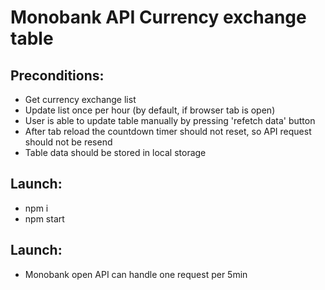 # Monobank API Currency exchange table

## Preconditions:

- Get currency exchange list
- Update list once per hour (by default, if browser tab is open)
- User is able to update table manually by pressing 'refetch data' button
- After tab reload the countdown timer should not reset, so API request should not be resend
- Table data should be stored in local storage

## Launch:

- npm i
- npm start

## Launch:

- Monobank open API can handle one request per 5min
